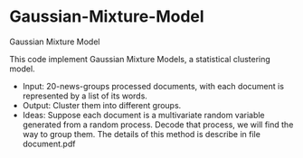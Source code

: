 # Gaussian-Mixture-Model
Gaussian Mixture Model

This code implement Gaussian Mixture Models, a statistical clustering model.
* Input: 20-news-groups processed documents, with each document is represented by a list of its words.
* Output: Cluster them into different groups.
* Ideas: Suppose each document is a multivariate random variable generated from a random process. Decode that process, we will find the way to group them. The details of this method is describe in file document.pdf
